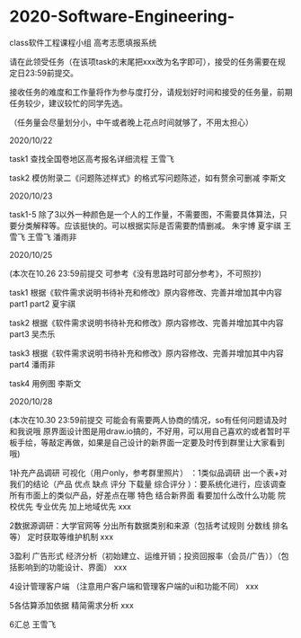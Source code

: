 # 2020-Software-Engineering-
class软件工程课程小组 高考志愿填报系统

请在此领受任务（在该项task的末尾把xxx改为名字即可），接受的任务需要在规定日23:59前提交。

接收任务的难度和工作量将作为参与度打分，请规划好时间和接受的任务量，前期任务较少，建议较忙的同学先选。

（任务量会尽量划分小，中午或者晚上花点时间就够了，不用太担心）

2020/10/22

task1 查找全国卷地区高考报名详细流程  王雪飞

task2 模仿附录二《问题陈述样式》的格式写问题陈述，如有赘余可删减 李斯文

2020/10/23

task1-5
 除了3以外一种颜色是一个人的工作量，不需要图，不需要具体算法，只要分类解释等。应该挺快的。可以根据实际是否需要酌情删减。 朱宇博 夏宇祺 王雪飞 王雪飞 潘雨非  
 
2020/10/25 

(本次在10.26 23:59前提交 可参考《没有思路时可部分参考》，不可照抄)
 
 task1 根据《软件需求说明书待补充和修改》原内容修改、完善并增加其中内容part1 part2  夏宇祺
 
 task2 根据《软件需求说明书待补充和修改》原内容修改、完善并增加其中内容part3  吴杰乐
 
 task3 根据《软件需求说明书待补充和修改》原内容修改、完善并增加其中内容part4  潘雨非
 
 task4 用例图 李斯文

2020/10/28
 
(本次在10.30 23:59前提交 可能会有需要两人协商的情况，so有任何问题请及时和我说哦    原界面设计图是用draw.io搞的，不好用，可以用自己喜欢的或者暂时平板手绘，等敲定再做，如果是自己设计的新界面一定要及时传到群里让大家看到哦)

1补充产品调研  可视化（用户only，参考群里照片） ：1类似品调研 出一个表+对我们的结论（产品 优点 缺点 评分 下载量 综合评分 ）：要系统化进行，应该调查所有市面上的类似产品，好差点在哪  特色  结合新界面 看要加什么改什么功能  院校优先 专业优先 加上地域优先   xxx

2数据源调研：大学官网等  分出所有数据类别和来源（包括考试规则 分数线 排名等） 定时获取等维护机制  xxx

3盈利 广告形式  经济分析（初始建立、运维开销；投资回报率（会员/广告））（包括影响到的功能设计、界面）  xxx

4设计管理客户端 （注意用户客户端和管理客户端的ui和功能不同）  xxx

5各估算添加依据  精简需求分析    xxx

6汇总    王雪飞
